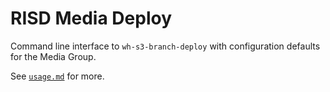 # RISD Media Deploy

Command line interface to `wh-s3-branch-deploy` with configuration defaults for the Media Group.

See [`usage.md`](bin/usage.md) for more.